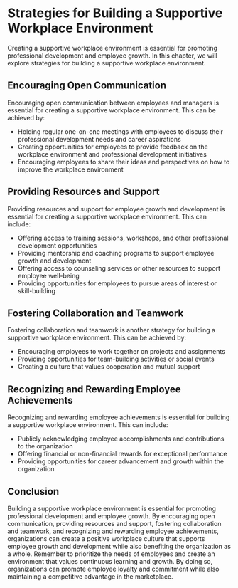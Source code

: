 Strategies for Building a Supportive Workplace Environment
==================================================================================================================

Creating a supportive workplace environment is essential for promoting professional development and employee growth. In this chapter, we will explore strategies for building a supportive workplace environment.

Encouraging Open Communication
------------------------------

Encouraging open communication between employees and managers is essential for creating a supportive workplace environment. This can be achieved by:

* Holding regular one-on-one meetings with employees to discuss their professional development needs and career aspirations
* Creating opportunities for employees to provide feedback on the workplace environment and professional development initiatives
* Encouraging employees to share their ideas and perspectives on how to improve the workplace environment

Providing Resources and Support
-------------------------------

Providing resources and support for employee growth and development is essential for creating a supportive workplace environment. This can include:

* Offering access to training sessions, workshops, and other professional development opportunities
* Providing mentorship and coaching programs to support employee growth and development
* Offering access to counseling services or other resources to support employee well-being
* Providing opportunities for employees to pursue areas of interest or skill-building

Fostering Collaboration and Teamwork
------------------------------------

Fostering collaboration and teamwork is another strategy for building a supportive workplace environment. This can be achieved by:

* Encouraging employees to work together on projects and assignments
* Providing opportunities for team-building activities or social events
* Creating a culture that values cooperation and mutual support

Recognizing and Rewarding Employee Achievements
-----------------------------------------------

Recognizing and rewarding employee achievements is essential for building a supportive workplace environment. This can include:

* Publicly acknowledging employee accomplishments and contributions to the organization
* Offering financial or non-financial rewards for exceptional performance
* Providing opportunities for career advancement and growth within the organization

Conclusion
----------

Building a supportive workplace environment is essential for promoting professional development and employee growth. By encouraging open communication, providing resources and support, fostering collaboration and teamwork, and recognizing and rewarding employee achievements, organizations can create a positive workplace culture that supports employee growth and development while also benefiting the organization as a whole. Remember to prioritize the needs of employees and create an environment that values continuous learning and growth. By doing so, organizations can promote employee loyalty and commitment while also maintaining a competitive advantage in the marketplace.
